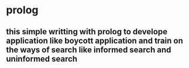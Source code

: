 # prolog
## this simple writting with prolog to develope application like boycott application and train on the ways of search like informed search and uninformed search 
